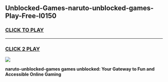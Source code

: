 
## Unblocked-Games-naruto-unblocked-games-Play-Free-l0150
<h3>
<a href="https://premium76.site?title=naruto-unblocked-games&ref=18A1">CLICK TO PLAY</a></h3>
<hr>

<h3>
<a href="https://premium76.site?title=naruto-unblocked-games&ref=18A1">CLICK 2 PLAY</a>
  
</h3>

<a href="https://premium76.site?title=naruto-unblocked-games&ref=18A1"><img src="https://clearcache.store/games.png"></a>


**naruto-unblocked-games games unblocked: Your Gateway to Fun and Accessible Online Gaming**
